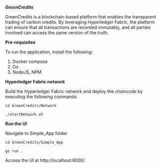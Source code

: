 ***GreenCredits***

GreenCredits is a blockchain-based platform that enables the transparent trading of carbon credits. By leveraging Hyperledger Fabric, the platform can ensure that all transactions are recorded immutably, and all parties involved can access the same version of the truth.

**Pre-requisites**

To run the application, install the following:

1. Docker compose
2. Go
3. NodeJS, NPM

**Hyperledger Fabric network**

Build the Hyperledger Fabric network and deploy the chaincode by executing the following commands

```cd GreenCredits/Network```

```./startNetwork.sh```

**Run the UI**

Navigate to Simple_App folder

```cd GreenCredits/Simple_App```

```go run .```

Access the UI at http://localhost:8000/




   
